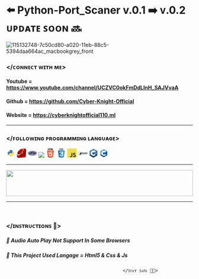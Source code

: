 #  ⬅️ Python-Port_Scaner v.0.1 ➡️ ᴠ.0.2 ᴜᴘᴅᴀᴛᴇ ꜱᴏᴏɴ 🔜

![115132748-7c50cd80-a020-11eb-88c5-5394daa664ac_macbookgrey_front](https://user-images.githubusercontent.com/82527627/140309781-e576021e-18a6-43ea-8631-1da3d33a37d3.png)

### </ᴄᴏɴɴᴇᴄᴛ ᴡɪᴛʜ ᴍᴇ>

#### Youtube = https://www.youtube.com/channel/UCZVC0okFmDdLlnH_SAJVvaA


#### Github = https://github.com/Cyber-Knight-Official


#### Website = https://cyberknightofficial110.ml


<hr style="height:2px;border-width:0;color:gray;background-color:gray">

### </ꜰᴏʟʟᴏᴡɪɴɢ ᴘʀᴏɢʀᴀᴍᴍɪɴɢ ʟᴀɴɢᴜᴀɢᴇ>

   <code><img height="25" src="https://raw.githubusercontent.com/github/explore/80688e429a7d4ef2fca1e82350fe8e3517d3494d/topics/python/python.png"></code>
   <code><img height="25" src="https://raw.githubusercontent.com/github/explore/80688e429a7d4ef2fca1e82350fe8e3517d3494d/topics/ruby/ruby.png"></code>
   <code><img height="25" src="https://raw.githubusercontent.com/github/explore/80688e429a7d4ef2fca1e82350fe8e3517d3494d/topics/php/php.png"></code>
   <code><img height="25" src="https://i.pinimg.com/originals/9c/76/5c/9c765c3b37eb5bdf9af0984eef4351dd.jpg"></code>
   <code><img height="25" src="https://raw.githubusercontent.com/github/explore/80688e429a7d4ef2fca1e82350fe8e3517d3494d/topics/html/html.png"></code>
   <code><img height="25" src="https://raw.githubusercontent.com/github/explore/80688e429a7d4ef2fca1e82350fe8e3517d3494d/topics/css/css.png"></code>
   <code><img height="25" src="https://raw.githubusercontent.com/github/explore/80688e429a7d4ef2fca1e82350fe8e3517d3494d/topics/javascript/javascript.png"></code>
   <code><img height="25" src="https://raw.githubusercontent.com/github/explore/5c058a388828bb5fde0bcafd4bc867b5bb3f26f3/topics/bash/bash.png"></code>
   <code><img height="25" src="https://raw.githubusercontent.com/github/explore/80688e429a7d4ef2fca1e82350fe8e3517d3494d/topics/cpp/cpp.png"></code>
   <code><img height="25" src="https://raw.githubusercontent.com/github/explore/80688e429a7d4ef2fca1e82350fe8e3517d3494d/topics/c/c.png"></code>





<hr style="height:2px;border-width:0;color:gray;background-color:gray">
<div>
<img height="70" align = "center" width=100% src="https://github-profile-trophy.vercel.app/?username=John-Kener&column=7"/>
</div>
<hr style="height:2px;border-width:0;color:gray;background-color:gray">
</br>

### </ɪɴꜱᴛʀᴜᴄᴛɪᴏɴꜱ 📌>

##### 🔖 Audio Auto Play Not Support In Some Browsers 

##### 🔖 This Project Used Langage = Html5 & Css & Js

                                                </ꜱᴛᴀʏ ꜱᴀꜰᴇ 👨‍🎓>

